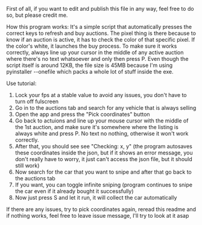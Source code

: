 First of all, if you want to edit and publish this file in any way, feel free to do so, but please credit me.

How this program works:
It's a simple script that automatically presses the correct keys to refresh and buy auctions. The pixel thing is there because to know if an auction is active, it has to check the color of that specific pixel. If the color's white, it launches the buy process.
To make sure it works correctly, always line up your cursor in the middle of any active auction where there's no text whatsoever and only then press P. Even though the script itself is around 12KB, the file size is 45MB because I'm using pyinstaller --onefile which packs a whole lot of stuff inside the exe.

Use tutorial:
1. Lock your fps at a stable value to avoid any issues, you don't have to turn off fulscreen
2. Go in to the auctions tab and search for any vehicle that is always selling
3. Open the app and press the "Pick coordinates" button
4. Go back to actuions and line up your mouse cursor with the middle of the 1st auction, and make sure it's somewhere where the listing is always white and press P. No text no nothing, otherwise it won't work correctly.
5. After that, you should see see "Checking: x, y" (the program autosaves these coordinates inside the json, but if it shows an error message, you don't really have to worry, it just can't access the json file, but it should still work)
6. Now search for the car that you want to snipe and after that go back to the auctions tab
7. If you want, you can toggle infinite sniping (program continues to snipe the car even if it already bought it successfully)
8. Now just press S and let it run, it will collect the car automatically

If there are any issues, try to pick coordinates again, reread this readme and if nothing works, feel free to leave issue message, I'll try to look at it asap
